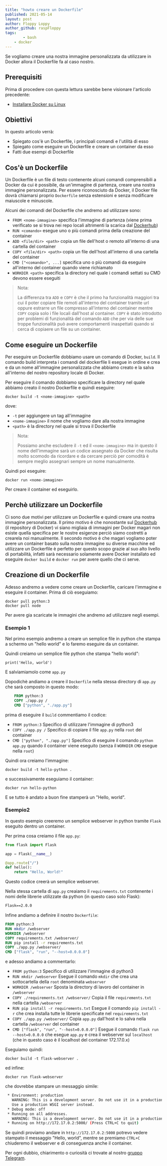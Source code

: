 ```yaml
---
title: "howto creare un Dockerfile"
published: 2021-05-14
layout: post
author: Floppy Loppy
author_github: raspFloppy
tags:
        - bash
	- docker	
---
```


Se vogliamo creare una nostra immagine personalizzata da utilizzare in Docker allora il Dockerfile fa al caso nostro.


## Prerequisiti
Prima di procedere con questa lettura sarebbe bene visionare l'articolo precedente:

- [Installare Docker su Linux](https://linuxhub.it/articles/howto-Installazione-ed-utilizzo-di-Docker-su-Linux/)


## Obiettivi 
In questo articolo verrà:

- Spiegato cos'è un Dockerfile, i principali comandi e l'utilità di esso
- Spiegato come eseguire un Dockerfile e creare un container da esso
- Fatti due esempi di Dockerfile 


## Cos'è un Dockerfile

Un Dockerfile è un file di testo contenente alcuni comandi comprensibili a Docker da cui è possibile, da un'immagine di partenza, creare una nostra immagine personalizzata.
Per essere riconosciuto da Docker, il Docker file dovrà chiamarsi proprio `Dockerfile` senza estensioni e senza modificare maiuscole e minuscole.

Alcuni dei comandi del Dockerfile che andremo ad utilizzare sono: 

- `FROM <nome-immagine>` specifica l'immagine di partenza (viene prima verificato se si trova nei repo locali altrimenti la scarica dal [Dockerhub](https://hub.docker.com/))
- `RUN <comando>` esegue uno o più comandi prima della creazione del container
- `ADD <file/dir> <path>` copia un file dell'host o remoto all'interno di una cartella del container
- `COPY <file/dir> <path>` copia un file dell'host all'interno di una cartella del container
- `CMD ["<comando>", ...]` specifica uno o più comandi da eseguire all'interno del container quando viene richiamato
- `WORKDIR <path>`	specifica la directory nel quale i comandi settati su CMD devono essere eseguiti

>  Nota: 
>
> La differenza tra `ADD` e `COPY` è che il primo ha funzionalità maggiori tra cui il poter copiare file remoti 
> all'interno del container tramite url oppure estrarre un file compresso all'interno del container mentre  `COPY` copia solo i file locali dall'host al container.
> `COPY` è stato introdotto per problemi di funzionalità del comando `ADD` che per via delle sue troppe funzionalità
> può avere comportamenti inaspettati quando si cerca di copiaere un file su un container.
  
  

## Come eseguire un Dockerfile

Per eseguire un Dockerfile dobbiamo usare un comando di Docker, `build`.
Il comando build interpreta i comandi del dockerfile li esegue in ordine e crea e da un nome all'immagine personalizzata che abbiamo creato e la salva all'interno del nostro repository locale di Docker.

Per eseguire il comando dobbiamo specificare la directory nel quale abbiamo creato il nostro Dockerfile e quindi eseguire:

``` docker
docker build -t <nome-immagine> <path>
```

dove:
- `-t` per aggiungere un tag all'immagine
- `<nome-immagine>` il nome che vogliamo dare alla nostra immagine 
- `<path>` è la directory nel quale si trova il Dockerfile

>  Nota: 
>
> Possiamo anche escludere il `-t` ed il `<nome-immagine>` ma in questo il nome dell'immagine sarà un codice assegnato 
> da Docker che risulta molto scomodo da ricordare e da cercare perciò per comodità è sempre meglio assegnari sempre un 
> nome manualmente.


Quindi poi eseguire:

``` docker
docker run <nome-immagine> 
```
Per creare il container ed eseguirlo.


## Perchè utilizzare un Dockerfile

Ci sono due motivi per utilizzare un Dockerfile e quindi creare una nostra immagine personalizzata.
Il primo motivo è che nonostante sul [Dockerhub](https://hub.docker.com/) (il repository di Docker) vi siano migliaia di immagini per Docker magari non esiste quella specifica per le nostre esigenze perciò siamo costretti a crearela noi manualmente.
Il secondo motivo è che magari vogliamo poter avere un container basato sulla nostra immagine su diverse macchine ed utilizzare un Dockerfile è perfetto per questo scopo grazie al suo alto livello di portabilità, infatti sarà necessario solamente avere Docker installato ed eseguire `docker build` e `docker run` per avere quello che ci serve.

## Creazione di un Dockerfile

Adesso andremo a vedere come creare un Dockerfile, caricare l'immagine e eseguire il container.
Prima di ciò eseguiamo:

``` docker
docker pull python:3
docker pull node 
```
Per avere gia scaricate le immagini che andremo ad utilizzare negli esempi.


### Esempio 1

Nel primo esempio andremo a creare un semplice file in python che stampa a schermo un "hello world" e lo faremo eseguire da un container.

Quindi creiamo un semplice file python che stampa "hello world":

``` python3
print('Hello, world')
```

E salviamiamolo come `app.py`

Dopodichè andiamo a creare il `Dockerfile` nella stessa directory di `app.py` che sarà composto in questo modo:

``` Dockerfile
	FROM python:3
	COPY ./app.py /
	CMD ["python", "./app.py"]
```
prima di eseguire il `build` commentiamo il codice:

- `FROM python:3` Specifico di utilizzare l'immagine di python3
- `COPY ./app.py /` Specifico di copiare il file `app.py` nella `root` del container
- `CMD ["python", "./app.py"]` Specifico di eseguire il comando `python app.py` quando il container viene eseguito (senza il `WORKDIR` `CMD` esegue nella `root`)

Quindi ora creiamo l'immagine:

``` docker
docker build -t hello-python .
```

e successivamente eseguiamo il container:

``` docker
docker run hello-python
``` 
E se tutto è andato a buon fine stamperà un "Hello, world".

### Esempio2 

In questo esempio creeremo un semplice webserver in python tramite `Flask` eseguito dentro un container.

Per prima cosa creiamo il file `app.py`:

``` python
from flask import Flask

app = Flask(__name__)

@app.route("/")
def hello():
    return "Hello, World!"
```
Questo codice creerà un semplice webserver.

Nella stessa cartella di `app.py` creaiamo il `requirements.txt` contenente i nomi delle librerie utilizzate da python (in questo caso solo Flask):

``` txt
Flask==2.0.0
```

Infine andiamo a definire il nostro `Dockerfile`:

``` Dockerfile
FROM python:3
RUN mkdir /webserver
WORKDIR /webserver
COPY requirements.txt /webserver/
RUN pip install -r requirements.txt
COPY ./app.py /webserver/
CMD ["flask", "run", "--host=0.0.0.0"]
```
e adesso andiamo a commentarlo:

- `FROM python:3` Specifico di utilizzare l'immagine di python3
- `RUN mkdir /webserver` Esegue il comando `mkdir` che crea una sottocartella della `root` denominata `webserver`
- `WORKDIR /webserver` Sposta la directory di lavoro del container in `/webserver`
- `COPY ./requirements.txt /webserver/` Copia il file `requirements.txt` nella cartella `/webserver`
- `RUN pip install -r requirements.txt` Esegue il comando `pip install -r` che crea installa tutte le librerie specificate nel `requirements.txt`
- `COPY ./app.py /webserver/`	Copia `app.py` dall'host e lo salva nella cartella `/webserver` del container
- `CMD ["flask", "run", "--host=0.0.0.0"]` Esegue il comando `flask run --host=0.0.0.0` che esegue `app.py` e crea il webserver sul `localhost` (che in questo caso è il localhost del container 172.17.0.x) 

Eseguiamo quindi:

``` docker
docker build -t flask-webserver .
```

ed infine:
``` docker 
docker run flask-webserver
```
che dovrebbe stampare un messaggio simile:
``` bash
 * Environment: production
   WARNING: This is a development server. Do not use it in a production deployment.
   Use a production WSGI server instead.
 * Debug mode: off
 * Running on all addresses.
   WARNING: This is a development server. Do not use it in a production deployment.
 * Running on http://172.17.0.2:5000/ (Press CTRL+C to quit)
```

Se quindi proviamo andare in `http://172.17.0.2:5000` potrevo vedere stampato il messaggio "Hello, world", mentre se premiamo `CTRL+C` chiuderemo il webserver e  di conseguenza anche il container.



Per ogni dubbio, chiarimento o curiosità ci trovate al nostro [gruppo Telegram](https://t.me/linuxpeople).
